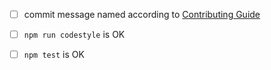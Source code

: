 <!--
Thank you for making pull request. Please fill in the template below. If unsure
about something, just do as best as you're able.
-->

- [ ] commit message named according to [Contributing Guide](https://github.com/coderaiser/cloudcmd/blob/master/CONTRIBUTING.md "Contributting Guide")
- [ ] `npm run codestyle` is OK
- [ ] `npm test` is OK

